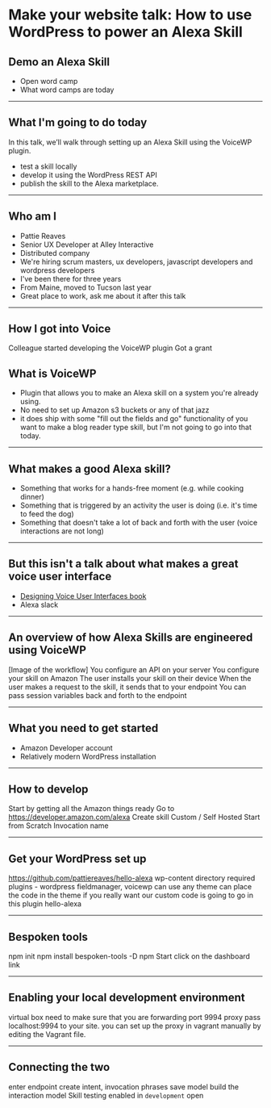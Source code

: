 # Make your website talk: How to use WordPress to power an Alexa Skill

## Demo an Alexa Skill

- Open word camp
- What word camps are today

---

## What I'm going to do today

In this talk, we’ll walk through setting up an Alexa Skill using the VoiceWP plugin. 
- test a skill locally
- develop it using the WordPress REST API
- publish the skill to the Alexa marketplace.

---

## Who am I

- Pattie Reaves
- Senior UX Developer at Alley Interactive
- Distributed company
- We're hiring scrum masters, ux developers, javascript developers and wordpress developers
- I've been there for three years
- From Maine, moved to Tucson last year
- Great place to work, ask me about it after this talk

---

## How I got into Voice

Colleague started developing the VoiceWP plugin
Got a grant 

## What is VoiceWP
- Plugin that allows you to make an Alexa skill on a system you're already using.
- No need to set up Amazon s3 buckets or any of that jazz
- it does ship with some "fill out the fields and go" functionality of you want to make a blog reader type skill, but I'm not going to go into that today. 

---

## What makes a good Alexa skill?
- Something that works for a hands-free moment (e.g. while cooking dinner)
- Something that is triggered by an activity the user is doing (i.e. it's time to feed the dog)
- Something that doesn't take a lot of back and forth with the user (voice interactions are not long)

---

## But this isn't a talk about what makes a great voice user interface
- [Designing Voice User Interfaces book]()
- Alexa slack

---

## An overview of how Alexa Skills are engineered using VoiceWP

[Image of the workflow]
You configure an API on your server
You configure your skill on Amazon
The user installs your skill on their device
When the user makes a request to the skill, it sends that to your endpoint
You can pass session variables back and forth to the endpoint

---

## What you need to get started 

- Amazon Developer account
- Relatively modern WordPress installation

---

## How to develop

Start by getting all the Amazon things ready
Go to https://developer.amazon.com/alexa
Create skill
Custom / Self Hosted
Start from Scratch
Invocation name

---

## Get your WordPress set up

https://github.com/pattiereaves/hello-alexa
wp-content directory
required plugins - wordpress fieldmanager, voicewp
can use any theme
can place the code in the theme if you really want
our custom code is going to go in this plugin hello-alexa

---

## Bespoken tools

npm init
npm install bespoken-tools -D
npm Start
click on the dashboard link

---

## Enabling your local development environment 

virtual box
need to make sure that you are forwarding port 9994
proxy pass localhost:9994 to your site.
you can set up the proxy in vagrant manually by editing the Vagrant file.

---

## Connecting the two

enter endpoint
create intent, invocation phrases
save model
build the interaction model
Skill testing enabled in `development` open
